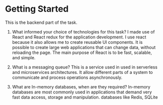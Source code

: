 # Getting Started 
This is the backend part of the task.

1. What informed your choice of technologies for this task?
    I made use of React and React redux for the application development. I use react because it also allows me to create reusable UI components. It is possible to create large web applications that can change data, without reloading the page. The main purpose of React is to be fast, scalable, and simple.

2. What is a messaging queue?
    This is a service used in used in serverless and microservices architectures. It allow different parts of a system to communicate and process operations asynchronously.

3. What are In-memory databases, when are they required?
    In-memory databases are most commonly used in applications that demand very fast data access, storage and manipulation. databases like Redis, SQLite

